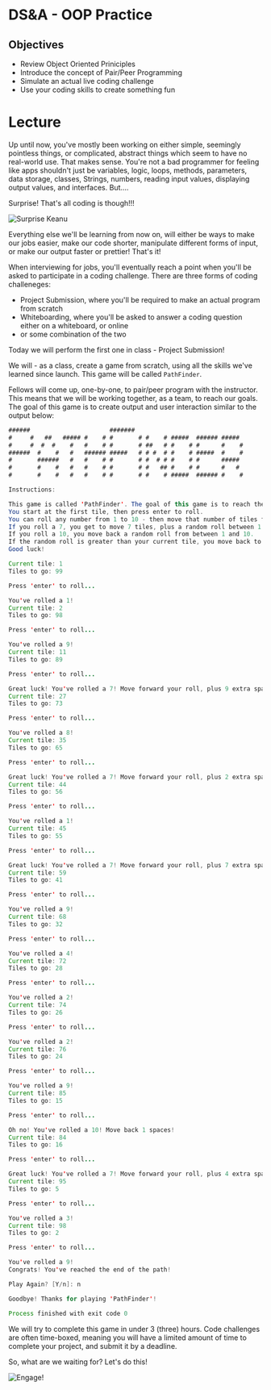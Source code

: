 # DS&A - OOP Practice

## Objectives

* Review Object Oriented Priniciples
* Introduce the concept of Pair/Peer Programming
* Simulate an actual live coding challenge
* Use your coding skills to create something fun

# Lecture

Up until now, you've mostly been working on either simple, seemingly pointless things, or complicated, abstract things which seem to have no real-world use. That makes sense. You're not a bad programmer for feeling like apps shouldn't just be variables, logic, loops, methods, parameters, data storage, classes, Strings, numbers, reading input values, displaying output values, and interfaces. But....

Surprise! That's all coding is though!!!

![Surprise Keanu](https://i.kym-cdn.com/entries/icons/mobile/000/007/630/conspiracykeanu.jpg)

Everything else we'll be learning from now on, will either be ways to make our jobs easier, make our code shorter, manipulate different forms of input, or make our output faster or prettier! That's it!

When interviewing for jobs, you'll eventually reach a point when you'll be asked to participate in a coding challenge. There are three forms of coding challeneges:

* Project Submission, where you'll be required to make an actual program from scratch
* Whiteboarding, where you'll be asked to answer a coding question either on a whiteboard, or online
* or some combination of the two

Today we will perform the first one in class - Project Submission!

We will - as a class, create a game from scratch, using all the skills we've learned since launch. This game will be called `PathFinder`.

Fellows will come up, one-by-one, to pair/peer program with the instructor. This means that we will be working together, as a team, to reach our goals. The goal of this game is to create output and user interaction similar to the output below:

```java
######                      #######
#     #   ##   ##### #    # #       # #    # #####  ###### #####
#     #  #  #    #   #    # #       # ##   # #    # #      #    #
######  #    #   #   ###### #####   # # #  # #    # #####  #    #
#       ######   #   #    # #       # #  # # #    # #      #####
#       #    #   #   #    # #       # #   ## #    # #      #   #
#       #    #   #   #    # #       # #    # #####  ###### #    #

Instructions:

This game is called 'PathFinder'. The goal of this game is to reach the end of the path, 100 tiles.
You start at the first tile, then press enter to roll.
You can roll any number from 1 to 10 - then move that number of tiles forward.
If you roll a 7, you get to move 7 tiles, plus a random roll between 1 an 10.
If you roll a 10, you move back a random roll from between 1 and 10.
If the random roll is greater than your current tile, you move back to the first tile.
Good luck!

Current tile: 1
Tiles to go: 99

Press 'enter' to roll...

You've rolled a 1!
Current tile: 2
Tiles to go: 98

Press 'enter' to roll...

You've rolled a 9!
Current tile: 11
Tiles to go: 89

Press 'enter' to roll...

Great luck! You've rolled a 7! Move forward your roll, plus 9 extra spaces!
Current tile: 27
Tiles to go: 73

Press 'enter' to roll...

You've rolled a 8!
Current tile: 35
Tiles to go: 65

Press 'enter' to roll...

Great luck! You've rolled a 7! Move forward your roll, plus 2 extra spaces!
Current tile: 44
Tiles to go: 56

Press 'enter' to roll...

You've rolled a 1!
Current tile: 45
Tiles to go: 55

Press 'enter' to roll...

Great luck! You've rolled a 7! Move forward your roll, plus 7 extra spaces!
Current tile: 59
Tiles to go: 41

Press 'enter' to roll...

You've rolled a 9!
Current tile: 68
Tiles to go: 32

Press 'enter' to roll...

You've rolled a 4!
Current tile: 72
Tiles to go: 28

Press 'enter' to roll...

You've rolled a 2!
Current tile: 74
Tiles to go: 26

Press 'enter' to roll...

You've rolled a 2!
Current tile: 76
Tiles to go: 24

Press 'enter' to roll...

You've rolled a 9!
Current tile: 85
Tiles to go: 15

Press 'enter' to roll...

Oh no! You've rolled a 10! Move back 1 spaces!
Current tile: 84
Tiles to go: 16

Press 'enter' to roll...

Great luck! You've rolled a 7! Move forward your roll, plus 4 extra spaces!
Current tile: 95
Tiles to go: 5

Press 'enter' to roll...

You've rolled a 3!
Current tile: 98
Tiles to go: 2

Press 'enter' to roll...

You've rolled a 9!
Congrats! You've reached the end of the path!

Play Again? [Y/n]: n

Goodbye! Thanks for playing 'PathFinder'!

Process finished with exit code 0
```

We will try to complete this game in under 3 (three) hours. Code challenges are often time-boxed, meaning you will have a limited amount of time to complete your project, and submit it by a deadline.

So, what are we waiting for? Let's do this!

![Engage!](https://percolatorconsulting.com/wp-content/uploads/2018/06/2c0zzs.jpg)
